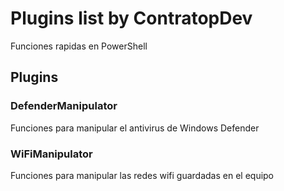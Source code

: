 # Plugins list by ContratopDev

Funciones rapidas en PowerShell

## Plugins

### DefenderManipulator

Funciones para manipular el antivirus de Windows Defender

### WiFiManipulator

Funciones para manipular las redes wifi guardadas en el equipo
